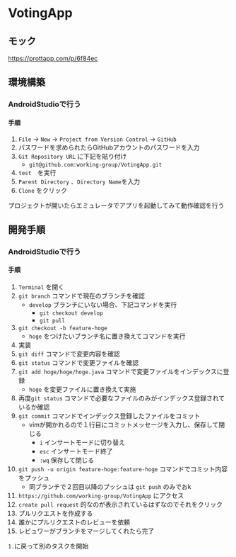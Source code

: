 # VotingApp
## モック
https://prottapp.com/p/6f84ec
## 環境構築
### AndroidStudioで行う
#### 手順
1. `File` -> `New` -> `Project from Version Control` -> `GitHub`
2. パスワードを求められたらGitHubアカウントのパスワードを入力
3. `Git Repository URL` に下記を貼り付け
    - `git@github.com:working-group/VotingApp.git`
4. `test`　を実行
5. `Parent Directory` 、`Directory Name`を入力
6. `Clone` をクリック

プロジェクトが開いたらエミュレータでアプリを起動してみて動作確認を行う

## 開発手順
### AndroidStudioで行う
#### 手順
1. `Terminal` を開く
2. `git branch` コマンドで現在のブランチを確認
    - `develop` ブランチにいない場合、下記コマンドを実行
      - `git checkout develop`
      - `git pull`
3. `git checkout -b feature-hoge`
    - `hoge` をつけたいブランチ名に置き換えてコマンドを実行
4. 実装
5. `git diff` コマンドで変更内容を確認
6. `git status` コマンドで変更ファイルを確認
7. `git add hoge/hoge/hoge.java` コマンドで変更ファイルをインデックスに登録
    - `hoge` を変更ファイルに置き換えて実施
8. 再度`git status` コマンドで必要なファイルのみがインデックス登録されているか確認
9. `git commit` コマンドでインデックス登録したファイルをコミット
    - vimが開かれるので１行目にコミットメッセージを入力し、保存して閉じる
      - `i` インサートモードに切り替え
      - `esc` インサートモード終了
      - `:wq` 保存して閉じる
10. `git push -u origin feature-hoge:feature-hoge` コマンドでコミット内容をプッシュ
    - 同ブランチで２回目以降のプッシュは `git push` のみでおk
11. `https://github.com/working-group/VotingApp` にアクセス
12. `create pull request` 的なのが表示されているはずなのでそれをクリック
13. プルリクエストを作成する
14. 誰かにプルリクエストのレビューを依頼
15. レビュワーがブランチをマージしてくれたら完了

`1.`に戻って別のタスクを開始
